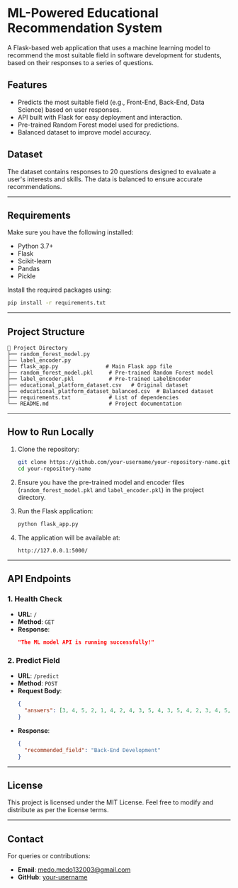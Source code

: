 # ML-Powered Educational Recommendation System

A Flask-based web application that uses a machine learning model to recommend the most suitable field in software development for students, based on their responses to a series of questions.

## Features

- Predicts the most suitable field (e.g., Front-End, Back-End, Data Science) based on user responses.
- API built with Flask for easy deployment and interaction.
- Pre-trained Random Forest model used for predictions.
- Balanced dataset to improve model accuracy.

## Dataset

The dataset contains responses to 20 questions designed to evaluate a user's interests and skills. The data is balanced to ensure accurate recommendations.

---

## Requirements

Make sure you have the following installed:

- Python 3.7+
- Flask
- Scikit-learn
- Pandas
- Pickle

Install the required packages using:

```bash
pip install -r requirements.txt
```

---

## Project Structure

```
📁 Project Directory
├── random_forest_model.py
├── label_encoder.py           
├── flask_app.py               # Main Flask app file
├── random_forest_model.pkl     # Pre-trained Random Forest model
├── label_encoder.pkl           # Pre-trained LabelEncoder
├── educational_platform_dataset.csv   # Original dataset
├── educational_platform_dataset_balanced.csv  # Balanced dataset
├── requirements.txt            # List of dependencies
└── README.md                   # Project documentation
```

---

## How to Run Locally

1. Clone the repository:
   ```bash
   git clone https://github.com/your-username/your-repository-name.git
   cd your-repository-name
   ```

2. Ensure you have the pre-trained model and encoder files (`random_forest_model.pkl` and `label_encoder.pkl`) in the project directory.

3. Run the Flask application:
   ```bash
   python flask_app.py
   ```

4. The application will be available at:
   ```
   http://127.0.0.1:5000/
   ```

---

## API Endpoints

### **1. Health Check**
- **URL**: `/`
- **Method**: `GET`
- **Response**: 
  ```json
  "The ML model API is running successfully!"
  ```

### **2. Predict Field**
- **URL**: `/predict`
- **Method**: `POST`
- **Request Body**:
  ```json
  {
    "answers": [3, 4, 5, 2, 1, 4, 2, 4, 3, 5, 4, 3, 5, 4, 2, 3, 4, 5, 3, 4]
  }
  ```
- **Response**:
  ```json
  {
    "recommended_field": "Back-End Development"
  }
  ```

---


## License

This project is licensed under the MIT License. Feel free to modify and distribute as per the license terms.

---

## Contact

For queries or contributions:
- **Email**: medo.medo132003@gmail.com
- **GitHub**: [your-username](https://github.com/Mohamedelmahdy01)
```
